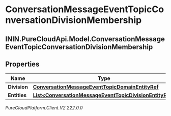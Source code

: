 # ConversationMessageEventTopicConversationDivisionMembership

## ININ.PureCloudApi.Model.ConversationMessageEventTopicConversationDivisionMembership

## Properties

|Name | Type | Description | Notes|
|------------ | ------------- | ------------- | -------------|
| **Division** | [**ConversationMessageEventTopicDomainEntityRef**](ConversationMessageEventTopicDomainEntityRef) |  | [optional] |
| **Entities** | [**List&lt;ConversationMessageEventTopicDivisionEntityRef&gt;**](ConversationMessageEventTopicDivisionEntityRef) |  | [optional] |



_PureCloudPlatform.Client.V2 222.0.0_
